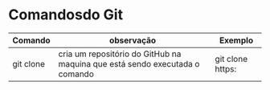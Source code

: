 # Comandosdo Git

Comando | observação | Exemplo
---|---|---
git clone| cria um repositório do GitHub na maquina que está sendo executada o comando|git clone https: 
